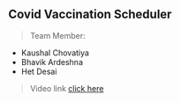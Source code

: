 ## Covid Vaccination Scheduler

> Team Member:

<ul>
  <li> Kaushal Chovatiya </li>
  <li> Bhavik Ardeshna </li>
  <li> Het Desai </li>
</ul>

> Video link [click here](https://drive.google.com/file/d/1dH7dC_3CBxb1sP3_K5iZPeA399WBJVtd/view?usp=sharing)
